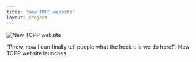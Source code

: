 ```yaml
---
title: 'New TOPP website'
layout: project
---
```


![New TOPP website](http://wrkng.net/wp-content/uploads/2011/08/new-topp-website1.png "TOPP website")

"Phew, now I can finally tell people what the heck it is we do here!". New TOPP website launches.

